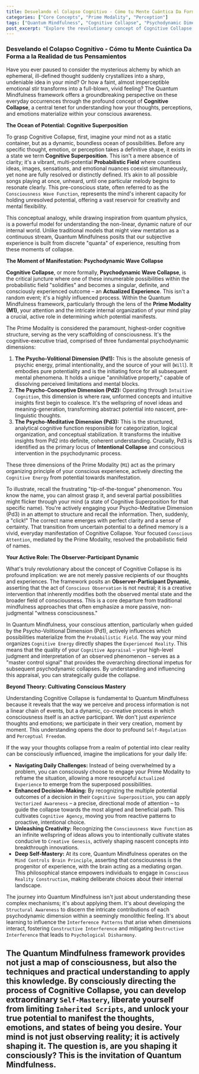 ```yaml
---
title: Desvelando el Colapso Cognitivo - Cómo tu Mente Cuántica Da Forma a la Realidad de tus Pensamientos
categories: ["Core Concepts", "Prime Modality", "Perception"]
tags: ["Quantum Mindfulness", "Cognitive Collapse", "Psychodynamic Dimensions", "Conscious Perception", "Prime Modality", "Mindfulness Practice", "Self-Mastery"]
post_excerpt: "Explore the revolutionary concept of Cognitive Collapse within the Quantum Mindfulness framework, revealing how your conscious attention actively shapes thoughts and perceptions from a field of infinite possibilities. Discover the pivotal role of the Prime Modality in transforming vague potentials into clear reality, empowering you to cultivate greater mental agency and self-mastery."
---
```


### Desvelando el Colapso Cognitivo - Cómo tu Mente Cuántica Da Forma a la Realidad de tus Pensamientos

Have you ever paused to consider the mysterious alchemy by which an ephemeral, ill-defined thought suddenly crystallizes into a sharp, undeniable idea in your mind? Or how a faint, almost imperceptible emotional stir transforms into a full-blown, vivid feeling? The Quantum Mindfulness framework offers a groundbreaking perspective on these everyday occurrences through the profound concept of **Cognitive Collapse**, a central tenet for understanding how your thoughts, perceptions, and emotions materialize within your conscious awareness.

**The Ocean of Potential: Cognitive Superposition**

To grasp Cognitive Collapse, first, imagine your mind not as a static container, but as a dynamic, boundless ocean of possibilities. Before any specific thought, emotion, or perception takes a definitive shape, it exists in a state we term **Cognitive Superposition**. This isn't a mere absence of clarity; it's a vibrant, multi-potential **Probabilistic Field** where countless ideas, images, sensations, and emotional nuances coexist simultaneously, yet none are fully resolved or distinctly defined. It’s akin to all possible songs playing at once, unheard, until one particular melody begins to resonate clearly. This pre-conscious state, often referred to as the `Consciousness Wave Function`, represents the mind's inherent capacity for holding unresolved potential, offering a vast reservoir for creativity and mental flexibility.

This conceptual analogy, while drawing inspiration from quantum physics, is a powerful model for understanding the non-linear, dynamic nature of our internal world. Unlike traditional models that might view mentation as a continuous stream, Quantum Mindfulness posits that our subjective experience is built from discrete "quanta" of experience, resulting from these moments of collapse.

**The Moment of Manifestation: Psychodynamic Wave Collapse**

**Cognitive Collapse**, or more formally, **Psychodynamic Wave Collapse**, is the critical juncture where one of these innumerable possibilities within the probabilistic field "solidifies" and becomes a singular, definite, and consciously experienced outcome – an **Actualized Experience**. This isn't a random event; it's a highly influenced process. Within the Quantum Mindfulness framework, particularly through the lens of the **Prime Modality (M1)**, your attention and the intricate internal organization of your mind play a crucial, active role in determining *which* potential manifests.

The Prime Modality is considered the paramount, highest-order cognitive structure, serving as the very scaffolding of consciousness. It's the cognitive-executive triad, comprised of three fundamental psychodynamic dimensions:

1.  **The Psycho-Volitional Dimension (Pd1):** This is the absolute genesis of psychic energy, primal intentionality, and the source of your will (`Will`). It embodies pure potentiality and is the initiating force for all subsequent mental phenomena. It holds a unique "annihilative property," capable of dissolving perceived limitations and mental blocks.
2.  **The Psycho-Conceptive Dimension (Pd2):** Operating through `Intuitive Cognition`, this dimension is where raw, unformed concepts and intuitive insights first begin to coalesce. It's the wellspring of novel ideas and meaning-generation, transforming abstract potential into nascent, pre-linguistic thoughts.
3.  **The Psycho-Meditative Dimension (Pd3):** This is the structured, analytical cognitive function responsible for categorization, logical organization, and conceptual stabilization. It transforms the intuitive insights from Pd2 into definite, coherent understanding. Crucially, Pd3 is identified as the primary locus of **Intentional Collapse** and conscious intervention in the psychodynamic process.

These three dimensions of the Prime Modality (`M1`) act as the primary organizing principle of your conscious experience, actively directing the `Cognitive Energy` from potential towards manifestation.

To illustrate, recall the frustrating "tip-of-the-tongue" phenomenon. You know the name, you can almost grasp it, and several partial possibilities might flicker through your mind (a state of Cognitive Superposition for that specific name). You're actively engaging your Psycho-Meditative Dimension (Pd3) in an attempt to structure and recall the information. Then, suddenly, a "click!" The correct name emerges with perfect clarity and a sense of certainty. That transition from uncertain potential to a defined memory is a vivid, everyday manifestation of Cognitive Collapse. Your focused `Conscious Attention`, mediated by the Prime Modality, resolved the probabilistic field of names.

**Your Active Role: The Observer-Participant Dynamic**

What's truly revolutionary about the concept of Cognitive Collapse is its profound implication: we are not merely passive recipients of our thoughts and experiences. The framework posits an **Observer-Participant Dynamic**, asserting that the act of `Conscious Observation` is not neutral; it is a creative intervention that inherently modifies both the observed mental state and the broader field of consciousness. This is a core departure from traditional mindfulness approaches that often emphasize a more passive, non-judgmental "witness consciousness."

In Quantum Mindfulness, your conscious attention, particularly when guided by the Psycho-Volitional Dimension (Pd1), actively influences *which* possibilities materialize from the `Probabilistic Field`. The way your mind organizes `Cognitive Energy` directly shapes the `Experienced Reality`. This means that the quality of your `Cognitive Appraisal` – your high-level judgment and interpretation of an observed phenomenon – serves as a "master control signal" that provides the overarching directional impetus for subsequent psychodynamic collapses. By understanding and influencing this appraisal, you can strategically guide the collapse.

**Beyond Theory: Cultivating Conscious Mastery**

Understanding Cognitive Collapse is fundamental to Quantum Mindfulness because it reveals that the way we perceive and process information is not a linear chain of events, but a dynamic, co-creative process in which consciousness itself is an active participant. We don't just *experience* thoughts and emotions; we participate in their very creation, moment by moment. This understanding opens the door to profound `Self-Regulation` and `Perceptual Freedom`.

If the way your thoughts collapse from a realm of potential into clear reality can be consciously influenced, imagine the implications for your daily life:

*   **Navigating Daily Challenges:** Instead of being overwhelmed by a problem, you can consciously choose to engage your Prime Modality to reframe the situation, allowing a more resourceful `Actualized Experience` to emerge from the superposed possibilities.
*   **Enhanced Decision-Making:** By recognizing the multiple potential outcomes of a decision in their `Cognitive Superposition`, you can apply `Vectorized Awareness` – a precise, directional mode of attention – to guide the collapse towards the most aligned and beneficial path. This cultivates `Cognitive Agency`, moving you from reactive patterns to proactive, intentional choice.
*   **Unleashing Creativity:** Recognizing the `Consciousness Wave Function` as an infinite wellspring of ideas allows you to intentionally cultivate states conducive to `Creative Genesis`, actively shaping nascent concepts into breakthrough innovations.
*   **Deep Self-Mastery:** At its core, Quantum Mindfulness operates on the `Mind Controls Brain Principle`, asserting that consciousness is the progenitor of experience, with the brain acting as a mediating organ. This philosophical stance empowers individuals to engage in `Conscious Reality Construction`, making deliberate choices about their internal landscape.

The journey into Quantum Mindfulness isn't just about understanding these complex mechanisms; it's about applying them. It's about developing the `Structural Awareness` to discern the intricate contributions of each psychodynamic dimension within a seemingly monolithic feeling. It's about learning to influence the `Interference Patterns` that arise when dimensions interact, fostering `Constructive Interference` and mitigating `Destructive Interference` that leads to `Psychological Disharmony`.

The Quantum Mindfulness framework provides not just a map of consciousness, but also the techniques and practical understanding to apply this knowledge. By consciously directing the process of Cognitive Collapse, you can develop extraordinary `Self-Mastery`, liberate yourself from limiting `Inherited Scripts`, and unlock your true potential to manifest the thoughts, emotions, and states of being you desire. Your mind is not just observing reality; it is actively shaping it. The question is, are you shaping it consciously? This is the invitation of Quantum Mindfulness.
---